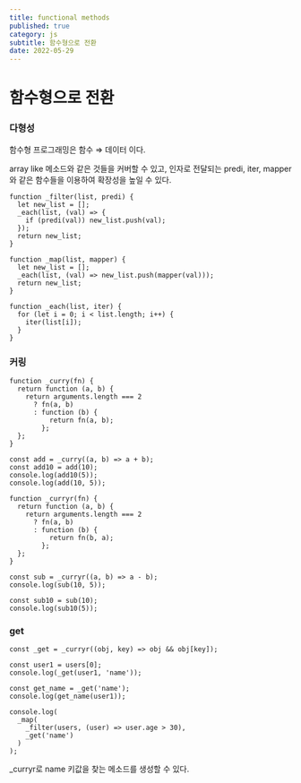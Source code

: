 ```yaml
---
title: functional methods
published: true
category: js
subtitle: 함수형으로 전환
date: 2022-05-29
---
```


# 함수형으로 전환

### 다형성

함수형 프로그래밍은 함수 ⇒ 데이터 이다.

array like 메소드와 같은 것들을 커버할 수 있고, 인자로 전달되는 predi, iter, mapper와 같은 함수들을 이용하여 확장성을 높일 수 있다.

```tsx
function _filter(list, predi) {
  let new_list = [];
  _each(list, (val) => {
    if (predi(val)) new_list.push(val);
  });
  return new_list;
}

function _map(list, mapper) {
  let new_list = [];
  _each(list, (val) => new_list.push(mapper(val)));
  return new_list;
}

function _each(list, iter) {
  for (let i = 0; i < list.length; i++) {
    iter(list[i]);
  }
}
```

### 커링

```tsx
function _curry(fn) {
  return function (a, b) {
    return arguments.length === 2
      ? fn(a, b)
      : function (b) {
          return fn(a, b);
        };
  };
}

const add = _curry((a, b) => a + b);
const add10 = add(10);
console.log(add10(5));
console.log(add(10, 5));

function _curryr(fn) {
  return function (a, b) {
    return arguments.length === 2
      ? fn(a, b)
      : function (b) {
          return fn(b, a);
        };
  };
}

const sub = _curryr((a, b) => a - b);
console.log(sub(10, 5));

const sub10 = sub(10);
console.log(sub10(5));
```

### get

```tsx
const _get = _curryr((obj, key) => obj && obj[key]);

const user1 = users[0];
console.log(_get(user1, 'name'));

const get_name = _get('name');
console.log(get_name(user1));

console.log(
  _map(
    _filter(users, (user) => user.age > 30),
    _get('name')
  )
);
```

_curryr로 name 키값을 찾는 메소드를 생성할 수 있다.